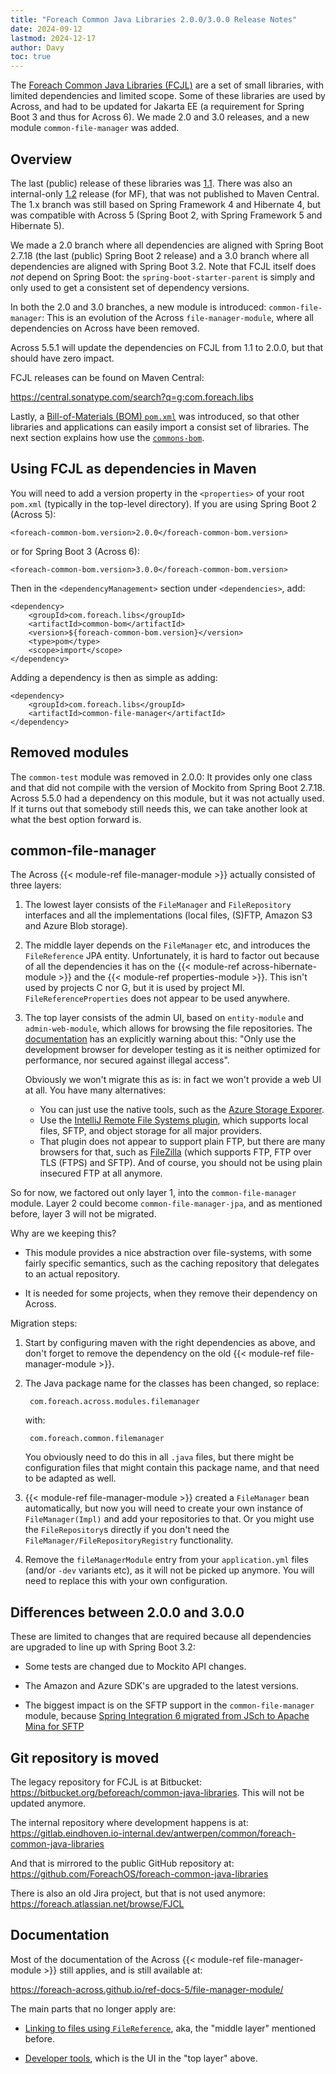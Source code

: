```yaml
---
title: "Foreach Common Java Libraries 2.0.0/3.0.0 Release Notes"
date: 2024-09-12
lastmod: 2024-12-17
author: Davy
toc: true
---
```


The [Foreach Common Java Libraries
(FCJL)](https://github.com/ForeachOS/foreach-common-java-libraries)
are a set of small libraries, with limited dependencies and limited
scope. Some of these libraries are used by Across, and had to be
updated for Jakarta EE (a requirement for Spring Boot 3 and thus for
Across 6). We made 2.0 and 3.0 releases, and a new module
`common-file-manager` was added.

<!--more-->

## Overview

The last (public) release of these libraries was
[1.1](https://bitbucket.org/beforeach/common-java-libraries/src/common-projects-1.1/). There
was also an internal-only
[1.2](https://bitbucket.org/beforeach/common-java-libraries/src/common-projects-1.2/)
release (for MF), that was not published to Maven Central. The 1.x
branch was still based on Spring Framework 4 and Hibernate 4, but was
compatible with Across 5 (Spring Boot 2, with Spring Framework 5 and
Hibernate 5).

We made a 2.0 branch where all dependencies are aligned with Spring
Boot 2.7.18 (the last (public) Spring Boot 2 release) and a 3.0 branch
where all dependencies are aligned with Spring Boot 3.2. Note that
FCJL itself does *not* depend on Spring Boot: the
`spring-boot-starter-parent` is simply and only used to get a
consistent set of dependency versions.

In both the 2.0 and 3.0 branches, a new module is introduced:
`common-file-manager`: This is an evolution of the Across
`file-manager-module`, where all dependencies on Across have been
removed.

Across 5.5.1 will update the dependencies on FCJL from 1.1 to 2.0.0,
but that should have zero impact.

FCJL releases can be found on Maven Central:

https://central.sonatype.com/search?q=g:com.foreach.libs

Lastly, a [Bill-of-Materials (BOM)
`pom.xml`](https://maven.apache.org/guides/introduction/introduction-to-dependency-mechanism.html#bill-of-materials-bom-poms)
was introduced, so that other libraries and applications can easily
import a consist set of libraries. The next section explains how use
the
[`commons-bom`](https://central.sonatype.com/artifact/com.foreach.libs/common-bom).


## Using FCJL as dependencies in Maven

You will need to add a version property in the `<properties>` of your
root `pom.xml` (typically in the top-level directory). If you are
using Spring Boot 2 (Across 5):
                
	<foreach-common-bom.version>2.0.0</foreach-common-bom.version>

or for Spring Boot 3 (Across 6):

	<foreach-common-bom.version>3.0.0</foreach-common-bom.version>

Then in the `<dependencyManagement>` section under `<dependencies>`,
add:

	<dependency>
		<groupId>com.foreach.libs</groupId>
		<artifactId>common-bom</artifactId>
		<version>${foreach-common-bom.version}</version>
		<type>pom</type>
		<scope>import</scope>
	</dependency>

Adding a dependency is then as simple as adding:

	<dependency>
		<groupId>com.foreach.libs</groupId>
		<artifactId>common-file-manager</artifactId>
	</dependency>


## Removed modules

The `common-test` module was removed in 2.0.0: It provides only one
class and that did not compile with the version of Mockito from Spring
Boot 2.7.18. Across 5.5.0 had a dependency on this module, but it was
not actually used. If it turns out that somebody still needs this, we
can take another look at what the best option forward is.


## common-file-manager

The Across {{< module-ref file-manager-module >}} actually consisted
of three layers:

1. The lowest layer consists of the `FileManager` and `FileRepository`
   interfaces and all the implementations (local files, (S)FTP, Amazon
   S3 and Azure Blob storage).

2. The middle layer depends on the `FileManager` etc, and introduces
   the `FileReference` JPA entity. Unfortunately, it is hard to factor
   out because of all the dependencies it has on the {{< module-ref
   across-hibernate-module >}} and the {{< module-ref
   properties-module >}}. This isn't used by projects C nor G, but it
   is used by project MI. `FileReferenceProperties` does not appear to
   be used anywhere.

3. The top layer consists of the admin UI, based on `entity-module`
   and `admin-web-module`, which allows for browsing the file
   repositories. The
   [documentation](https://foreach-across.github.io/ref-docs-5/file-manager-module/developer-tools.html)
   has an explicitly warning about this: "Only use the development
   browser for developer testing as it is neither optimized for
   performance, nor secured against illegal access".

   Obviously we won't migrate this as is: in fact we won't provide a
   web UI at all. You have many alternatives:
   
   - You can just use the native tools, such as the [Azure Storage
	 Exporer](https://azure.microsoft.com/en-us/products/storage/storage-explorer).
   - Use the [IntelliJ Remote File Systems
	 plugin](https://plugins.jetbrains.com/plugin/21706-remote-file-systems),
	 which supports local files, SFTP, and object storage for all
	 major providers.
   - That plugin does not appear to support plain FTP, but there are
	 many browsers for that, such as
	 [FileZilla](https://filezilla-project.org/) (which supports FTP,
	 FTP over TLS (FTPS) and SFTP). And of course, you should not be
	 using plain insecured FTP at all anymore.

So for now, we factored out only layer 1, into the
`common-file-manager` module. Layer 2 could become
`common-file-manager-jpa`, and as mentioned before, layer 3 will not
be migrated.

Why are we keeping this? 

- This module provides a nice abstraction over file-systems, with some
  fairly specific semantics, such as the caching repository that
  delegates to an actual repository.

- It is needed for some projects, when they remove their dependency on
  Across.

Migration steps:

1. Start by configuring maven with the right dependencies as above,
   and don't forget to remove the dependency on the old
   {{< module-ref file-manager-module >}}.

2. The Java package name for the classes has been changed, so replace:

		com.foreach.across.modules.filemanager

   with:

		com.foreach.common.filemanager
	
   You obviously need to do this in all `.java` files, but there might
   be configuration files that might contain this package name, and
   that need to be adapted as well.

3. {{< module-ref file-manager-module >}} created a `FileManager` bean
   automatically, but now you will need to create your own instance of
   `FileManager(Impl)` and add your repositories to that. Or you might
   use the `FileRepository`s directly if you don't need the
   `FileManager/FileRepositoryRegistry` functionality.

4. Remove the `fileManagerModule` entry from your `application.yml`
   files (and/or `-dev` variants etc), as it will not be picked up
   anymore. You will need to replace this with your own configuration.


## Differences between 2.0.0 and 3.0.0

These are limited to changes that are required because all
dependencies are upgraded to line up with Spring Boot 3.2:

- Some tests are changed due to Mockito API changes.

- The Amazon and Azure SDK's are upgraded to the latest versions.

- The biggest impact is on the SFTP support in the
  `common-file-manager` module, because [Spring Integration 6 migrated
  from JSch to Apache Mina for
  SFTP](https://github.com/spring-projects/spring-integration/wiki/Spring-Integration-5.x-to-6.0-Migration-Guide#migrate-sftp-module-from-jsch-to-apache-mina)


## Git repository is moved

The legacy repository for FCJL is at Bitbucket:
https://bitbucket.org/beforeach/common-java-libraries. This will not
be updated anymore.

The internal repository where development happens is at:
https://gitlab.eindhoven.io-internal.dev/antwerpen/common/foreach-common-java-libraries

And that is mirrored to the public GitHub repository at:
https://github.com/ForeachOS/foreach-common-java-libraries

There is also an old Jira project, but that is not used anymore:
https://foreach.atlassian.net/browse/FJCL


## Documentation

Most of the documentation of the Across {{< module-ref
file-manager-module >}} still applies, and is still available at:

https://foreach-across.github.io/ref-docs-5/file-manager-module/

The main parts that no longer apply are:

- [Linking to files using
  `FileReference`](https://foreach-across.github.io/ref-docs-5/file-manager-module/file-reference/),
  aka, the "middle layer" mentioned before.

- [Developer
  tools](https://foreach-across.github.io/ref-docs-5/file-manager-module/developer-tools.html),
  which is the UI in the "top layer" above.
